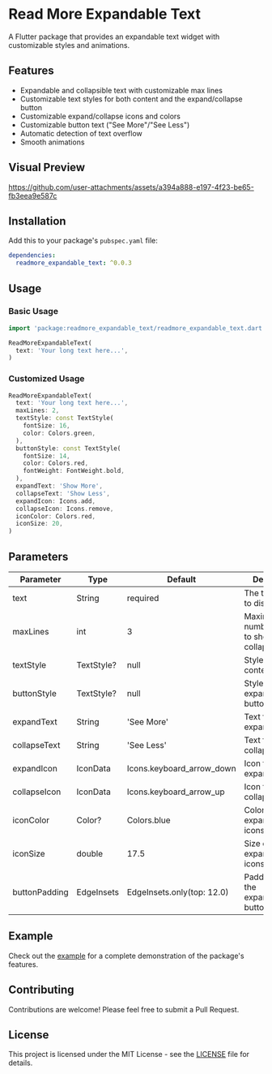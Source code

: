 <!--
This README describes the package. If you publish this package to pub.dev,
this README's contents appear on the landing page for your package.

For information about how to write a good package README, see the guide for
[writing package pages](https://dart.dev/tools/pub/writing-package-pages).

For general information about developing packages, see the Dart guide for
[creating packages](https://dart.dev/guides/libraries/create-packages)
and the Flutter guide for
[developing packages and plugins](https://flutter.dev/to/develop-packages).
-->

# Read More Expandable Text

A Flutter package that provides an expandable text widget with customizable styles and animations.

## Features

- Expandable and collapsible text with customizable max lines
- Customizable text styles for both content and the expand/collapse button
- Customizable expand/collapse icons and colors
- Customizable button text ("See More"/"See Less")
- Automatic detection of text overflow
- Smooth animations

## Visual Preview

https://github.com/user-attachments/assets/a394a888-e197-4f23-be65-fb3eea9e587c

## Installation

Add this to your package's `pubspec.yaml` file:

```yaml
dependencies:
  readmore_expandable_text: ^0.0.3
```

## Usage

### Basic Usage

```dart
import 'package:readmore_expandable_text/readmore_expandable_text.dart';

ReadMoreExpandableText(
  text: 'Your long text here...',
)
```

### Customized Usage

```dart
ReadMoreExpandableText(
  text: 'Your long text here...',
  maxLines: 2,
  textStyle: const TextStyle(
    fontSize: 16,
    color: Colors.green,
  ),
  buttonStyle: const TextStyle(
    fontSize: 14,
    color: Colors.red,
    fontWeight: FontWeight.bold,
  ),
  expandText: 'Show More',
  collapseText: 'Show Less',
  expandIcon: Icons.add,
  collapseIcon: Icons.remove,
  iconColor: Colors.red,
  iconSize: 20,
)
```

## Parameters

| Parameter | Type | Default | Description |
|-----------|------|---------|-------------|
| text | String | required | The text content to display |
| maxLines | int | 3 | Maximum number of lines to show when collapsed |
| textStyle | TextStyle? | null | Style for the text content |
| buttonStyle | TextStyle? | null | Style for the expand/collapse button |
| expandText | String | 'See More' | Text for the expand button |
| collapseText | String | 'See Less' | Text for the collapse button |
| expandIcon | IconData | Icons.keyboard_arrow_down | Icon for the expand button |
| collapseIcon | IconData | Icons.keyboard_arrow_up | Icon for the collapse button |
| iconColor | Color? | Colors.blue | Color for the expand/collapse icons |
| iconSize | double | 17.5 | Size of the expand/collapse icons |
| buttonPadding | EdgeInsets | EdgeInsets.only(top: 12.0) | Padding around the expand/collapse button |

## Example

Check out the [example](example/lib/main.dart) for a complete demonstration of the package's features.

## Contributing

Contributions are welcome! Please feel free to submit a Pull Request.

## License

This project is licensed under the MIT License - see the [LICENSE](LICENSE) file for details.
